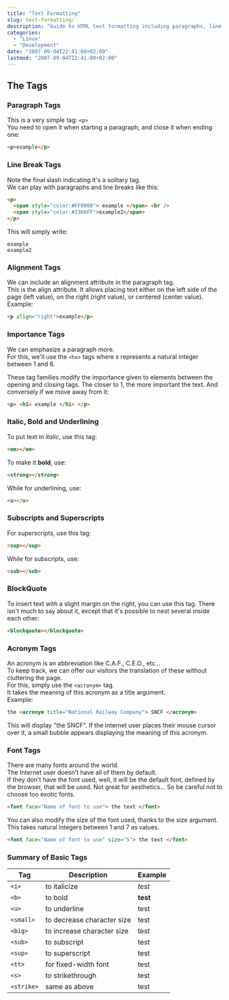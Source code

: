 ```yaml
---
title: "Text Formatting"
slug: text-formatting/
description: "Guide to HTML text formatting including paragraphs, line breaks, alignment, importance tags, font styling, and more."
categories:
  - "Linux"
  - "Development"
date: "2007-09-04T22:41:00+02:00"
lastmod: "2007-09-04T22:41:00+02:00"
---
```


## The Tags

### Paragraph Tags

This is a very simple tag: `<p>`  
You need to open it when starting a paragraph, and close it when ending one:

```html
<p>example</p>
```

### Line Break Tags

Note the final slash indicating it's a solitary tag.  
We can play with paragraphs and line breaks like this:

```html
<p>
  <span style="color:#FF0000"> example </span> <br />
  <span style="color:#3366FF">example2</span>
</p>
```

This will simply write:

```
example
example2
```

### Alignment Tags

We can include an alignment attribute in the paragraph tag.  
This is the align attribute. It allows placing text either on the left side of the page (left value), on the right (right value), or centered (center value).  
Example:

```html
<p align="right">example</p>
```

### Importance Tags

We can emphasize a paragraph more.  
For this, we'll use the `<hx>` tags where x represents a natural integer between 1 and 6.

These tag families modify the importance given to elements between the opening and closing tags. The closer to 1, the more important the text. And conversely if we move away from it:

```html
<p> <h1> example </h1> </p>
```

### Italic, Bold and Underlining

To put text in _italic_, use this tag:

```html
<em></em>
```

To make it **bold**, use:

```html
<strong></strong>
```

While for underlining, use:

```html
<u></u>
```

### Subscripts and Superscripts

For superscripts, use this tag:

```html
<sup></sup>
```

While for subscripts, use:

```html
<sub></sub>
```

### BlockQuote

To insert text with a slight margin on the right, you can use this tag. There isn't much to say about it, except that it's possible to nest several inside each other:

```html
<blockquote></blockquote>
```

### Acronym Tags

An acronym is an abbreviation like C.A.F., C.E.O., etc...  
To keep track, we can offer our visitors the translation of these without cluttering the page.  
For this, simply use the `<acronym>` tag.  
It takes the meaning of this acronym as a title argument.  
Example:

```html
the <acronym title="National Railway Company"> SNCF </acronym>
```

This will display "the SNCF". If the internet user places their mouse cursor over it, a small bubble appears displaying the meaning of this acronym.

### Font Tags

There are many fonts around the world.  
The Internet user doesn't have all of them by default.  
If they don't have the font used, well, it will be the default font, defined by the browser, that will be used.
Not great for aesthetics... So be careful not to choose too exotic fonts.

```html
<font face="Name of font to use"> the text </font>
```

You can also modify the size of the font used, thanks to the size argument.
This takes natural integers between 1 and 7 as values.

```html
<font face="Name of font to use" size="5"> the text </font>
```

### Summary of Basic Tags


| **Tag** | **Description** | **Example** |
|---------|----------------|------------|
| `<i>` | to italicize | _test_ |
| `<b>` | to bold | **test** |
| `<u>` | to underline | test |
| `<small>` | to decrease character size | test |
| `<big>` | to increase character size | test |
| `<sub>` | to subscript | test |
| `<sup>` | to superscript | test |
| `<tt>` | for fixed-width font | test |
| `<s>` | to strikethrough | test |
| `<strike>` | same as above | test |

